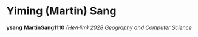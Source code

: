 # Yiming (Martin) Sang
**ysang**
**MartinSang1110**
*(He/Him)*
*2028*
*Geography and Computer Science*
